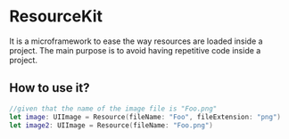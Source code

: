 # ResourceKit

It is a microframework to ease the way resources are loaded inside a project. The main purpose is to avoid having repetitive code inside a project.

## How to use it?

```Swift
//given that the name of the image file is "Foo.png"
let image: UIImage = Resource(fileName: "Foo", fileExtension: "png")
let image2: UIImage = Resource(fileName: "Foo.png")
```